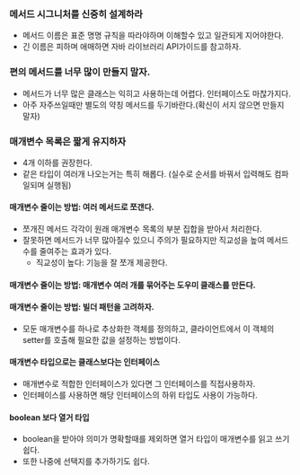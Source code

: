 ### 메서드 시그니처를 신중히 설계하라
 - 메서드 이름은 표준 명명 규칙을 따라야하며 이해할수 있고 일관되게 지어야한다.
 - 긴 이름은 피하며 애매하면 자바 라이브러리 API가이드를 참고하자.

### 편의 메서드를 너무 많이 만들지 말자.
 - 메서드가 너무 많은 클래스는 익히고 사용하는데 어렵다. 인터페이스도 마찮가지다.
 - 아주 자주쓰일때만 별도의 약칭 메서드를 두기바란다.(확신이 서지 않으면 만들지 말자)

### 매개변수 목록은 짧게 유지하자
 - 4개 이하를 권장한다.
 - 같은 타입이 여러개 나오는거는 특히 해롭다. (실수로 순서를 바꿔서 입력해도 컴파일되며 실행됨)

#### 매개변수 줄이는 방법: 여러 메서드로 쪼갠다.
 - 쪼개진 메서드 각각이 원래 매개변수 목록의 부분 집합을 받아서 처리한다.
 - 잘못하면 메서드가 너무 많아질수 있으니 주의가 필요하지만 직교성을 높여 메서드 수를 줄여주는 효과가 있다.
   * 직교성이 높다: 기능을 잘 쪼개 제공한다.
   
#### 매개변수 줄이는 방법: 매개변수 여러 개를 묶어주는 도우미 클래스를 만든다.

#### 매개변수 줄이는 방법: 빌더 패턴을 고려하자.
 - 모둔 매개변수를 하나로 추상화한 객체를 정의하고, 클라이언트에서 이 객체의 setter를 호출해 필요한 값을 설정하는 방법이다.

#### 매개변수 타입으로는 클래스보다는 인터페이스
 - 매개변수로 적합한 인터페이스가 있다면 그 인터페이스를 직접사용하자.
 - 인터페이스를 사용하면 해당 인터페이스의 하위 타입도 사용이 가능하다.
#### boolean 보다 열거 타입
 - boolean을 받아야 의미가 명확할때를 제외하면 열거 타입이 매개변수를 읽고 쓰기 쉽다.
 - 또한 나중에 선택지를 추가하기도 쉽다.

